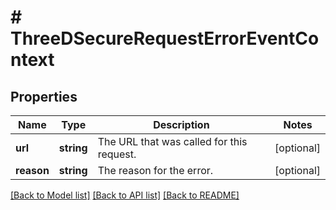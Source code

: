 # # ThreeDSecureRequestErrorEventContext

## Properties

Name | Type | Description | Notes
------------ | ------------- | ------------- | -------------
**url** | **string** | The URL that was called for this request. | [optional]
**reason** | **string** | The reason for the error. | [optional]

[[Back to Model list]](../../README.md#models) [[Back to API list]](../../README.md#endpoints) [[Back to README]](../../README.md)
